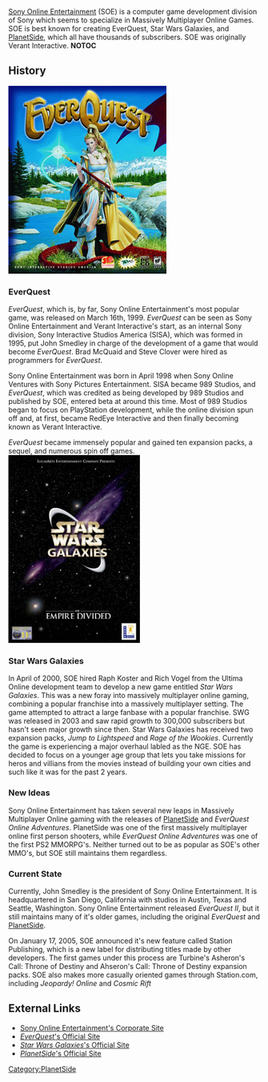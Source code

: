[Sony Online Entertainment](Sony_Online_Entertainment "wikilink") (SOE)
is a computer game development division of Sony which seems to
specialize in Massively Multiplayer Online Games. SOE is best known for
creating EverQuest, Star Wars Galaxies, and
[PlanetSide](PlanetSide "wikilink"), which all have thousands of
subscribers. SOE was originally Verant Interactive. **NOTOC**

## History

![](images/EverQuest_Box_Art.jpg "EverQuest_Box_Art.jpg")

### EverQuest

_EverQuest_, which is, by far, Sony Online Entertainment's most popular
game, was released on March 16th, 1999. _EverQuest_ can be seen as Sony
Online Entertainment and Verant Interactive's start, as an internal Sony
division, Sony Interactive Studios America (SISA), which was formed in
1995, put John Smedley in charge of the development of a game that would
become _EverQuest_. Brad McQuaid and Steve Clover were hired as
programmers for _EverQuest_.

Sony Online Entertainment was born in April 1998 when Sony Online
Ventures with Sony Pictures Entertainment. SISA became 989 Studios, and
_EverQuest_, which was credited as being developed by 989 Studios and
published by SOE, entered beta at around this time. Most of 989 Studios
began to focus on PlayStation development, while the online division
spun off and, at first, became RedEye Interactive and then finally
becoming known as Verant Interactive.

_EverQuest_ became immensely popular and gained ten expansion packs, a
sequel, and numerous spin off games.
![](images/Star_Wars_Galaxies_Box_Art.jpg "fig:Star_Wars_Galaxies_Box_Art.jpg")

### Star Wars Galaxies

In April of 2000, SOE hired Raph Koster and Rich Vogel from the Ultima
Online development team to develop a new game entitled _Star Wars
Galaxies_. This was a new foray into massively multiplayer online
gaming, combining a popular franchise into a massively multiplayer
setting. The game attempted to attract a large fanbase with a popular
franchise. SWG was released in 2003 and saw rapid growth to 300,000
subscribers but hasn't seen major growth since then. Star Wars Galaxies
has received two expansion packs, _Jump to Lightspeed_ and _Rage of the
Wookies_. Currently the game is experiencing a major overhaul labled as
the NGE. SOE has decided to focus on a younger age group that lets you
take missions for heros and villians from the movies instead of building
your own cities and such like it was for the past 2 years.

### New Ideas

Sony Online Entertainment has taken several new leaps in Massively
Multiplayer Online gaming with the releases of
[PlanetSide](PlanetSide "wikilink") and _EverQuest Online Adventures_.
PlanetSide was one of the first massively multiplayer online first
person shooters, while _EverQuest Online Adventures_ was one of the
first PS2 MMORPG's. Neither turned out to be as popular as SOE's other
MMO's, but SOE still maintains them regardless.

### Current State

Currently, John Smedley is the president of Sony Online Entertainment.
It is headquartered in San Diego, California with studios in Austin,
Texas and Seattle, Washington. Sony Online Entertainment released
_EverQuest II_, but it still maintains many of it's older games,
including the original _EverQuest_ and
[PlanetSide](PlanetSide "wikilink").

On January 17, 2005, SOE announced it's new feature called Station
Publishing, which is a new label for distributing titles made by other
developers. The first games under this process are Turbine's Asheron's
Call: Throne of Destiny and Ahseron's Call: Throne of Destiny expansion
packs. SOE also makes more casually oriented games through Station.com,
including _Jeopardy! Online_ and _Cosmic Rift_

## External Links

- [Sony Online Entertainment's Corporate Site](http://sonyonline.com/)
- [_EverQuest_'s Official Site](http://eqlive.station.sony.com/)
- [_Star Wars Galaxies_'s Official
  Site](http://starwarsgalaxies.station.sony.com/)
- [_PlanetSide_'s Official Site](http://planetside.station.sony.com/)

[Category:PlanetSide](Category:PlanetSide "wikilink")
